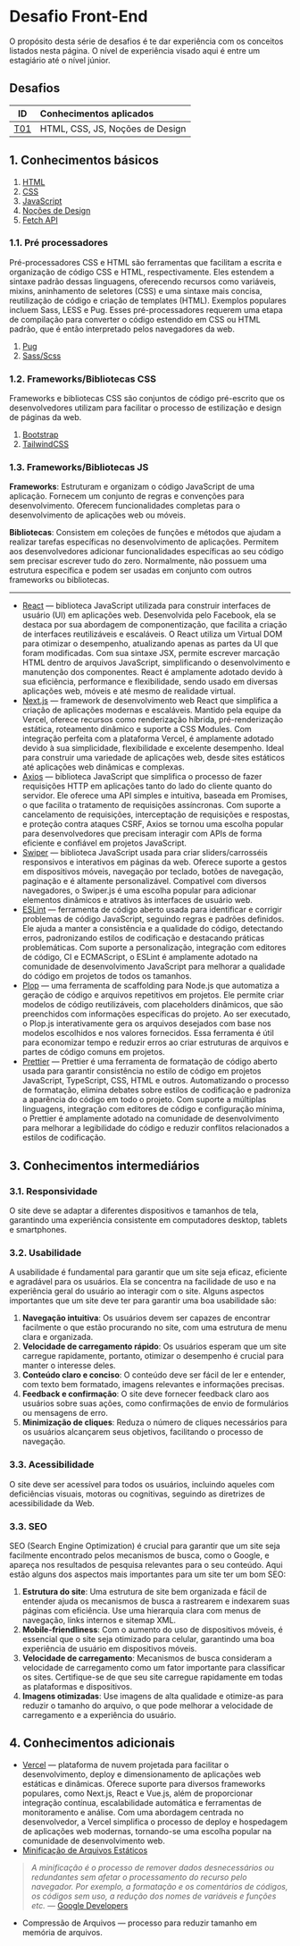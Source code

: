 # Desafio Front-End

O propósito desta série de desafios é te dar experiência com os conceitos listados nesta página. O nível de experiência visado aqui é entre um estagiário até o nível júnior.

## Desafios 

ID  |Conhecimentos aplicados
----|:------------------------------
[T01](./T01/) |HTML, CSS, JS, Noções de Design 

## 1. Conhecimentos básicos

1. [HTML](https://developer.mozilla.org/pt-BR/docs/Web/HTML)
2. [CSS](https://developer.mozilla.org/pt-BR/docs/Web/CSS)
3. [JavaScript](https://developer.mozilla.org/pt-BR/docs/Web/JavaScript)
4. [Noções de Design]()
5. [Fetch API](https://developer.mozilla.org/en-US/docs/Web/API/Fetch_API/Using_Fetch)

### 1.1. Pré processadores

Pré-processadores CSS e HTML são ferramentas que facilitam a escrita e organização de código CSS e HTML, respectivamente. Eles estendem a sintaxe padrão dessas linguagens, oferecendo recursos como variáveis, mixins, aninhamento de seletores (CSS) e uma sintaxe mais concisa, reutilização de código e criação de templates (HTML). Exemplos populares incluem Sass, LESS e Pug. Esses pré-processadores requerem uma etapa de compilação para converter o código estendido em CSS ou HTML padrão, que é então interpretado pelos navegadores da web.

1. [Pug](https://pugjs.org/api/getting-started.html)
2. [Sass/Scss](https://sass-lang.com/)

### 1.2. Frameworks/Bibliotecas CSS

Frameworks e bibliotecas CSS são conjuntos de código pré-escrito que os desenvolvedores utilizam para facilitar o processo de estilização e design de páginas da web.

1. [Bootstrap](https://getbootstrap.com/)
2. [TailwindCSS](https://tailwindcss.com/)

### 1.3. Frameworks/Bibliotecas JS

**Frameworks**: Estruturam e organizam o código JavaScript de uma aplicação. Fornecem um conjunto de regras e convenções para desenvolvimento. Oferecem funcionalidades completas para o desenvolvimento de aplicações web ou móveis.

**Bibliotecas**: Consistem em coleções de funções e métodos que ajudam a realizar tarefas específicas no desenvolvimento de aplicações. Permitem aos desenvolvedores adicionar funcionalidades específicas ao seu código sem precisar escrever tudo do zero. Normalmente, não possuem uma estrutura específica e podem ser usadas em conjunto com outros frameworks ou bibliotecas.

----

- [React](https://react.dev/) &mdash; biblioteca JavaScript utilizada para construir interfaces de usuário (UI) em aplicações web. Desenvolvida pelo Facebook, ela se destaca por sua abordagem de componentização, que facilita a criação de interfaces reutilizáveis e escaláveis. O React utiliza um Virtual DOM para otimizar o desempenho, atualizando apenas as partes da UI que foram modificadas. Com sua sintaxe JSX, permite escrever marcação HTML dentro de arquivos JavaScript, simplificando o desenvolvimento e manutenção dos componentes. React é amplamente adotado devido à sua eficiência, performance e flexibilidade, sendo usado em diversas aplicações web, móveis e até mesmo de realidade virtual.
- [Next.js](https://getbootstrap.com/) &mdash; framework de desenvolvimento web React que simplifica a criação de aplicações modernas e escaláveis. Mantido pela equipe da Vercel, oferece recursos como renderização híbrida, pré-renderização estática, roteamento dinâmico e suporte a CSS Modules. Com integração perfeita com a plataforma Vercel, é amplamente adotado devido à sua simplicidade, flexibilidade e excelente desempenho. Ideal para construir uma variedade de aplicações web, desde sites estáticos até aplicações web dinâmicas e complexas.
- [Axios](https://axios-http.com/ptbr/docs/intro) &mdash; biblioteca JavaScript que simplifica o processo de fazer requisições HTTP em aplicações tanto do lado do cliente quanto do servidor. Ele oferece uma API simples e intuitiva, baseada em Promises, o que facilita o tratamento de requisições assíncronas. Com suporte a cancelamento de requisições, interceptação de requisições e respostas, e proteção contra ataques CSRF, Axios se tornou uma escolha popular para desenvolvedores que precisam interagir com APIs de forma eficiente e confiável em projetos JavaScript.
- [Swiper](https://swiperjs.com/) &mdash; biblioteca JavaScript usada para criar sliders/carrosséis responsivos e interativos em páginas da web. Oferece suporte a gestos em dispositivos móveis, navegação por teclado, botões de navegação, paginação e é altamente personalizável. Compatível com diversos navegadores, o Swiper.js é uma escolha popular para adicionar elementos dinâmicos e atrativos às interfaces de usuário web.
- [ESLint](https://eslint.org/) &mdash; ferramenta de código aberto usada para identificar e corrigir problemas de código JavaScript, seguindo regras e padrões definidos. Ele ajuda a manter a consistência e a qualidade do código, detectando erros, padronizando estilos de codificação e destacando práticas problemáticas. Com suporte a personalização, integração com editores de código, CI e ECMAScript, o ESLint é amplamente adotado na comunidade de desenvolvimento JavaScript para melhorar a qualidade do código em projetos de todos os tamanhos.
- [Plop](https://plopjs.com/) &mdash; uma ferramenta de scaffolding para Node.js que automatiza a geração de código e arquivos repetitivos em projetos. Ele permite criar modelos de código reutilizáveis, com placeholders dinâmicos, que são preenchidos com informações específicas do projeto. Ao ser executado, o Plop.js interativamente gera os arquivos desejados com base nos modelos escolhidos e nos valores fornecidos. Essa ferramenta é útil para economizar tempo e reduzir erros ao criar estruturas de arquivos e partes de código comuns em projetos.
- [Prettier](https://prettier.io/) &mdash; Prettier é uma ferramenta de formatação de código aberto usada para garantir consistência no estilo de código em projetos JavaScript, TypeScript, CSS, HTML e outros. Automatizando o processo de formatação, elimina debates sobre estilos de codificação e padroniza a aparência do código em todo o projeto. Com suporte a múltiplas linguagens, integração com editores de código e configuração mínima, o Prettier é amplamente adotado na comunidade de desenvolvimento para melhorar a legibilidade do código e reduzir conflitos relacionados a estilos de codificação.

## 3. Conhecimentos intermediários

### 3.1. Responsividade

O site deve se adaptar a diferentes dispositivos e tamanhos de tela, garantindo uma experiência consistente em computadores desktop, tablets e smartphones.

### 3.2. Usabilidade

A usabilidade é fundamental para garantir que um site seja eficaz, eficiente e agradável para os usuários. Ela se concentra na facilidade de uso e na experiência geral do usuário ao interagir com o site. Alguns aspectos importantes que um site deve ter para garantir uma boa usabilidade são:

1. **Navegação intuitiva**: Os usuários devem ser capazes de encontrar facilmente o que estão procurando no site, com uma estrutura de menu clara e organizada.
2. **Velocidade de carregamento rápido**: Os usuários esperam que um site carregue rapidamente, portanto, otimizar o desempenho é crucial para manter o interesse deles.
3. **Conteúdo claro e conciso**: O conteúdo deve ser fácil de ler e entender, com texto bem formatado, imagens relevantes e informações precisas.
4. **Feedback e confirmação**: O site deve fornecer feedback claro aos usuários sobre suas ações, como confirmações de envio de formulários ou mensagens de erro.
5. **Minimização de cliques**: Reduza o número de cliques necessários para os usuários alcançarem seus objetivos, facilitando o processo de navegação.

### 3.3. Acessibilidade

O site deve ser acessível para todos os usuários, incluindo aqueles com deficiências visuais, motoras ou cognitivas, seguindo as diretrizes de acessibilidade da Web.

### 3.3. SEO

SEO (Search Engine Optimization) é crucial para garantir que um site seja facilmente encontrado pelos mecanismos de busca, como o Google, e apareça nos resultados de pesquisa relevantes para o seu conteúdo. Aqui estão alguns dos aspectos mais importantes para um site ter um bom SEO:

1. **Estrutura do site**: Uma estrutura de site bem organizada e fácil de entender ajuda os mecanismos de busca a rastrearem e indexarem suas páginas com eficiência. Use uma hierarquia clara com menus de navegação, links internos e sitemap XML.
2. **Mobile-friendliness**: Com o aumento do uso de dispositivos móveis, é essencial que o site seja otimizado para celular, garantindo uma boa experiência de usuário em dispositivos móveis.
3. **Velocidade de carregamento**: Mecanismos de busca consideram a velocidade de carregamento como um fator importante para classificar os sites. Certifique-se de que seu site carregue rapidamente em todas as plataformas e dispositivos.
4. **Imagens otimizadas**: Use imagens de alta qualidade e otimize-as para reduzir o tamanho do arquivo, o que pode melhorar a velocidade de carregamento e a experiência do usuário.

## 4. Conhecimentos adicionais

- [Vercel](https://vercel.com/) &mdash; plataforma de nuvem projetada para facilitar o desenvolvimento, deploy e dimensionamento de aplicações web estáticas e dinâmicas. Oferece suporte para diversos frameworks populares, como Next.js, React e Vue.js, além de proporcionar integração contínua, escalabilidade automática e ferramentas de monitoramento e análise. Com uma abordagem centrada no desenvolvedor, a Vercel simplifica o processo de deploy e hospedagem de aplicações web modernas, tornando-se uma escolha popular na comunidade de desenvolvimento web.
- [Minificação de Arquivos Estáticos](https://developers.google.com/speed/docs/insights/MinifyResources?hl=pt) 
> _A minificação é o processo de remover dados desnecessários ou redundantes sem afetar o processamento do recurso pelo navegador. Por exemplo, a formatação e os comentários de códigos, os códigos sem uso, a redução dos nomes de variáveis e funções etc._ &mdash; [Google Developers](https://developers.google.com/speed/docs/insights/MinifyResources?hl=pt)
- Compressão de Arquivos &mdash; processo para reduzir tamanho em memória de arquivos.